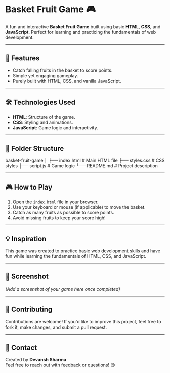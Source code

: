 # Basket Fruit Game 🎮

A fun and interactive **Basket Fruit Game** built using basic **HTML**, **CSS**, and **JavaScript**. Perfect for learning and practicing the fundamentals of web development.

---

## 🚀 Features
- Catch falling fruits in the basket to score points.
- Simple yet engaging gameplay.
- Purely built with HTML, CSS, and vanilla JavaScript.

---

## 🛠️ Technologies Used
- **HTML**: Structure of the game.
- **CSS**: Styling and animations.
- **JavaScript**: Game logic and interactivity.

---

## 📂 Folder Structure

basket-fruit-game 
│ 
├── index.html # Main HTML file 
├── styles.css # CSS styles 
├── script.js # Game logic 
└── README.md # Project description


---

## 🎮 How to Play
1. Open the `index.html` file in your browser.
2. Use your keyboard or mouse (if applicable) to move the basket.
3. Catch as many fruits as possible to score points.
4. Avoid missing fruits to keep your score high!

---

## 💡 Inspiration
This game was created to practice basic web development skills and have fun while learning the fundamentals of HTML, CSS, and JavaScript.

---

## 📸 Screenshot
*(Add a screenshot of your game here once completed)*

---

## 🤝 Contributing
Contributions are welcome! If you'd like to improve this project, feel free to fork it, make changes, and submit a pull request.

---

## 📧 Contact
Created by **Devansh Sharma**  
Feel free to reach out with feedback or questions! 😊
